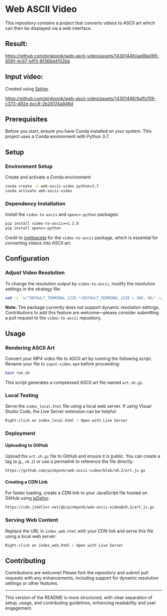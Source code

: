 # Web ASCII Video
This repository contains a project that converts videos to ASCII art which can then be displayed via a web interface.

## Result:

https://github.com/pinkponk/web-ascii-video/assets/14301446/aa68a065-8591-4c67-bff3-8f366d4102bb

## Input video:
Created using [Spline](https://app.spline.design/community/file/f63c267f-bd6c-4079-a43f-00bcc20d6520).

https://github.com/pinkponk/web-ascii-video/assets/14301446/6affcf59-c373-492e-bcc8-2b26174a946d

## Prerequisites

Before you start, ensure you have Conda installed on your system. This project uses a Conda environment with Python 3.7.

## Setup

### Environment Setup

Create and activate a Conda environment:

```bash
conda create -n web-ascii-video python=3.7
conda activate web-ascii-video
```

### Dependency Installation

Install the `video-to-ascii` and `opencv-python` packages:

```bash
pip install video-to-ascii==1.2.8
pip install opencv-python
```

Credit to [joelibaceta](https://github.com/joelibaceta) for the `video-to-ascii` package, which is essential for converting videos into ASCII art.

## Configuration

### Adjust Video Resolution

To change the resolution output by `video-to-ascii`, modify the resolution settings in the strategy file:

```bash
sed -i 's/^DEFAULT_TERMINAL_SIZE.*/DEFAULT_TERMINAL_SIZE = 380, 90/' ~/miniconda3/envs/web-ascii-video/lib/python3.7/site-packages/video_to_ascii/render_strategy/ascii_strategy.py
```

**Note:** The package currently does not support dynamic resolution settings. Contributions to add this feature are welcome—please consider submitting a pull request to the `video-to-ascii` repository.

## Usage

### Rendering ASCII Art

Convert your MP4 video file to ASCII art by running the following script. Rename your file to `input-video.mp4` before proceeding:

```bash
bash run.sh
```

This script generates a compressed ASCII art file named `art.sh.gz`.

### Local Testing

Serve the `index_local.html` file using a local web server. If using Visual Studio Code, the Live Server extension can be helpful:

```bash
Right-click on index_local.html > Open with Live Server
```

### Deployment

#### Uploading to GitHub

Upload the `art.sh.gz` file to GitHub and ensure it is public. You can create a tag (e.g., `v0.2`) or use a permalink to reference the file directly:

```bash
https://github.com/pinkponk/web-ascii-video/blob/v0.2/art.js.gz
```

#### Creating a CDN Link

For faster loading, create a CDN link to your JavaScript file hosted on GitHub using [jsDelivr](https://www.jsdelivr.com/github):

```bash
https://cdn.jsdelivr.net/gh/pinkponk/web-ascii-video@v0.2/art.js.gz
```

### Serving Web Content

Replace the URL in `index_web.html` with your CDN link and serve this file using a local web server:

```bash
Right-click on index_web.html > Open with Live Server
```

## Contributing

Contributions are welcome! Please fork the repository and submit pull requests with any enhancements, including support for dynamic resolution settings or other features.

---

This version of the README is more structured, with clear separation of setup, usage, and contributing guidelines, enhancing readability and user engagement.
